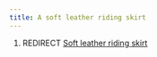 ```yaml
---
title: A soft leather riding skirt
---
```


1.  REDIRECT [Soft leather riding
    skirt](Soft_leather_riding_skirt "wikilink")